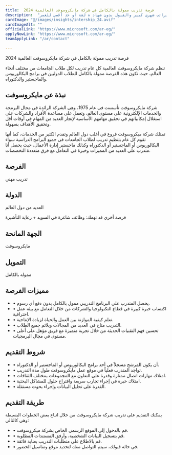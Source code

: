 ```yaml
---
title:  فرصة تدريب ممولة بالكامل في شركة مايكروسوفت العالمية 2024 
description:  "منحة تدريب ممول بالكامل من مايكروسوفت للطلاب من كل البلاد براتب شهري كبير والقبول بدون شهاد ة لغة أو حد أقصي للعمر" 
cardImage: "@/images/insights/intership_24.avif" 
cardImageAlt: "" 
officialLink: "https://www.microsoft.com/ar-eg/" 
applyNowLink: "https://www.microsoft.com/ar-eg/" 
teamApplyLink: "/ar/contact"

---
```


فرصة تدريب ممولة بالكامل في شركة مايكروسوفت العالمية 2024

تنظم شركة مايكروسوفت العالمية كل عام تدريب لكل طلاب الجامعات من مختلف أنحاء العالم، حيث تكون هذه الفرصة ممولة بالكامل للطلاب الدوليين في برامج البكالوريوس والماجستير والدكتوراه.

## نبذة عن مايكروسوفت

شركة مايكروسوفت تأسست في عام 1975، وهي الشركة الرائدة في مجال البرمجة والخدمات الإلكترونية على مستوى العالم، وتعمل على مساعدة الأفراد والشركات على استغلال إمكانياتهم في تحقيق مهامهم الأساسية لإنجاز العديد من المهام في أوقات أقل وتحقيق الأهداف بسهولة.

تمتلك شركة ميكروسوفت فروع في أغلب دول العالم وتقدم الكثير من الخدمات، كما أنها تقوم كل عام بتنظيم تدريب لطلاب الجامعات في جميع البرامج الدراسية سواء البكالوريوس أو الماجستير أو الدكتوراه وكذلك ماجستير إدارة الأعمال، حيث يحصل أنا متدرب على العديد من المميزات وخبرة في التعامل مع فرق متعددة التخصصات.

## الفرصة

تدريب مهني

## الدولة

العديد من دول العالم

فرصة أخري قد تهمك: وظائف شاغرة في السويد + رعاية التأشيرة

## الجهة المانحة

مايكروسوفت

## التمويل

ممولة بالكامل

## مميزات الفرصة

- • يحصل المتدرب على البرنامج التدريبي ممول بالكامل بدون دفع أي رسوم.
- • اكتساب خبرة كبيرة في قطاع التكنولوجيا والشركات من خلال التعامل مع بيئة عمل احترافية.
- • تعلم كيفية الموازنة بين العمل والحياة لزيادة الإنتاجية.
- • التدريب متاح في العديد من المجالات ويلائم جميع الطلاب.
- • تحسين فهم التقنيات الحديثة من خلال تجربة متميزة مع فريق مؤهل على أعلى مستوى في مجال البرمجيات.

## شروط التقديم

- • أن يكون المرشح مسجلاً في أحد برامج البكالوريوس أو الماجستير أو الدكتوراه.
- • تواجد المتدرب فعلياً في موقع عمل مايكروسوفت طول مدة التدريب.
- • امتلاك مهارات اتصال ممتازة وقدرة على التعاون مع المجموعات بمختلف الثقافات.
- • امتلاك خبرة في إجراء تجارب سريعة واقتراح حلول للمشاكل البحثية.
- • القدرة على تحليل البيانات وإجراء بحوث مستقلة.

## طريقة التقديم

يمكنك التقديم على تدريب شركة مايكروسوفت من خلال اتباع بعض الخطوات البسيطة وهي كالتالي:

- • قم بالدخول إلى الموقع الرسمي الخاص بشركة ميكروسوفت.
- • قم بتسجيل البيانات الشخصية، وأرفق المستندات المطلوبة.
- • قم بالاطلاع على متطلبات التدريب بعناية فائقة.
- • في حالة قبولك، سيتم التواصل معك لتحديد موقع وتفاصيل الحضور.


